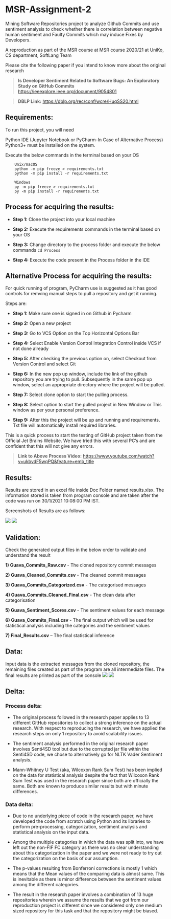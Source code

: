 # MSR-Assignment-2
Mining Software Repositories project to analyze Github Commits and use sentiment analysis to check whether there is correlation between negative human sentiment and Faulty Commits which may induce Fixes by Developers.

A reproduction as part of the MSR course at MSR course 2020/21 at UniKo, CS department, SoftLang Team 

Please cite the following paper if you intend to know more about the original research 

>  **Is Developer Sentiment Related to Software Bugs: An Exploratory Study on GitHub Commits**
  https://ieeexplore.ieee.org/document/9054801
  
> **DBLP Link:**
  https://dblp.org/rec/conf/wcre/HuqSS20.html

## Requirements:

To run this project, you will need

Python IDE (Jupyter Notebook or PyCharm-In Case of Alternative Process)
Python3+ must be installed on the system.
	
Execute the below commands in the terminal based on your OS
```
	Unix/macOS
	python -m pip freeze > requirements.txt
	python -m pip install -r requirements.txt

	Windows
	py -m pip freeze > requirements.txt
	py -m pip install -r requirements.txt

```
## Process for acquiring the results: 

  * **Step 1:**
  Clone the project into your local machine

  * **Step 2:**
  Execute the requirements commands in the terminal based on your OS

  * **Step 3:**
  Change directory to the process folder and execute the below commands
  ```cd Process```

  * **Step 4:**
  Execute the code present in the Process folder in the IDE

## Alternative Process for acquiring the results:
For quick running of program, PyCharm use is suggested as it has good controls for remving manual steps to pull a repository and get it running.

Steps are:
  * **Step 1:**
  Make sure one is signed in on Github in Pycharm
  
  * **Step 2:**
  Open a new project
  
  * **Step 3:**
  Go to VCS Option on the Top Horizontal Options Bar
  
  * **Step 4:**
  Select Enable Version Control Integration Control inside VCS if not done already
  
  * **Step 5:**
  After checking the previous option on, select Checkout from Version Control and select Git
  
  * **Step 6:**
  In the new pop up window, include the link of the github repository you are trying to pull.
  Subsequently in the same pop up window, select an appropriate directory where the  project will be pulled.
  
  * **Step 7:**
  Select clone option to start the pulling process.
  
  * **Step 8:**
  Select option to start the pulled project in New Window or This window as per your personal preference.
  
  * **Step 9:**
  After this the project will be up and running and requirements. Txt file will automatically install required libraries.

This is a quick process to start the testing of GitHub project taken from the Official Jet Brains Website. We have tried this with several PC’s and are confident that this will not give any errors.

> **Link to Above Process Video:**
  https://www.youtube.com/watch?v=ukbvdF5wqPQ&feature=emb_title

## Results:

Results are stored in an excel file inside Doc Folder named results.xlsx. The information stored is taken from program console and are taken after the code was run on 30/1/2021 10:08:00 PM IST.

Screenshots of Results are as follows:

<img src="Doc/Result_2.PNG"> 
<img src="Doc/Result_1.PNG"> 


## Validation: 

Check the generated output files in the below order to validate and understand the result

**1) Guava_Commits_Raw.csv** - The cloned repository commit messages

**2) Guava_Cleaned_Commits.csv** - The cleaned commit messages

**3) Guava_Commits_Categorized.csv** - The categorised messages

**4) Guava_Commits_Cleaned_Final.csv** - The clean data after categorisation

**5) Guava_Sentiment_Scores.csv** - The sentiment values for each message

**6) Guava_Commits_Final.csv** - The final output which will be used for statistical analysis including the categories and the sentiment values

**7) Final_Results.csv** – The final statistical inference


## Data: 

Input data is the extracted messages from the cloned repository, the remaining files created as part of the program are all intermediate files.
The final results are printed as part of the console
<img src="Doc/msr_1.png"> 
<img src="Doc/msr_2.png"> 

## Delta: 

### Process delta: 

* The original process followed in the research paper applies to 13 different GitHub repositories to collect a strong inference on the actual research. With respect to reproducing the research, we have applied the research steps on only 1 repository to avoid scalability issues. 

* The sentiment analysis performed in the original research paper involves Senti4SD tool but due to the corrupted jar file within the Senti4SD code, we chose to alternatively go for NLTK Vader Sentiment analysis.

* Mann-Whitney U Test (aka, Wilcoxon Rank Sum Test) has been implied on the data for statistical analysis despite the fact that Wilcoxon Rank Sum Test was used in the research paper since both are officially the same. Both are known to produce similar results but with minute differences.

### Data delta: 

* Due to no underlying piece of code in the research paper, we have developed the code from scratch using Python and its libraries to perform pre-processing, categorization, sentiment analysis and statistical analysis on the input data. 

* Among the multiple categories in which the data was split into, we have left out the non-FIF FC category as there was no clear understanding about this categorization in the paper and we were not ready to try out the categorization on the basis of our assumption.

* The p-values resulting from Bonferroni corrections is mostly 1 which means that the Mean values of the comparing data is almost same. This is inevitable as there is minor difference between the sentiment values among the different categories.

* The result in the research paper involves a combination of 13 huge repositories wherein we assume the results that we got from our reproduction project is different since we considered only one medium sized repository for this task and that the repository might be biased.












